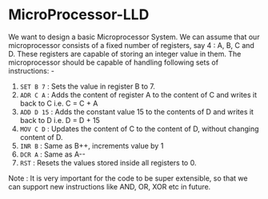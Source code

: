 # MicroProcessor-LLD

We want to design a basic Microprocessor System. We can assume that our microprocessor consists of a fixed number of registers, say 4 : A, B, C and D. These registers are capable of storing an integer value in them.
The microprocessor should be capable of handling following sets of instructions: -

1. `SET B 7` : Sets the value in register B to 7.
2. `ADR C A` : Adds the content of register A to the content of C and writes it back to C i.e. C = C + A
3. `ADD D 15` : Adds the constant value 15 to the contents of D and writes it back to D i.e. D = D + 15
4. `MOV C D` : Updates the content of C to the content of D, without changing content of D.
5. `INR B` : Same as B++, increments value by 1
6. `DCR A` : Same as A-- 
7. `RST` : Resets the values stored inside all registers to 0.

Note : It is very important for the code to be super extensible, so that we can support new instructions like AND, OR, XOR etc in future.